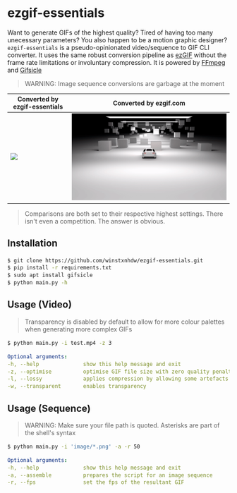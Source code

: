 # ezgif-essentials
Want to generate GIFs of the highest quality? Tired of having too many unecessary parameters? You also happen to be a motion graphic designer? `ezgif-essentials` is a pseudo-opinionated video/sequence to GIF CLI converter. It uses the same robust conversion pipeline as [ezGIF](https://ezgif.com/) without the frame rate limitations or involuntary compression. It is powered by [FFmpeg](https://github.com/kkroening/ffmpeg-python) and [Gifsicle](https://github.com/kohler/gifsicle)

> WARNING: Image sequence conversions are garbage at the moment

|Converted by ezgif-essentials                    |Converted by ezgif.com                    |
|-------------------------------------------------|------------------------------------------|
|![](resources/converted-by-ezgif-essentials.gif) | ![](resources/converted-by-ezgif.com.gif)|

> Comparisons are both set to their respective highest settings. There isn't even a competition. The answer is obvious.

## Installation
```bash
$ git clone https://github.com/winstxnhdw/ezgif-essentials.git
$ pip install -r requirements.txt
$ sudo apt install gifsicle
$ python main.py -h
```

## Usage (Video)
> Transparency is disabled by default to allow for more colour palettes when generating more complex GIFs 

```bash
$ python main.py -i test.mp4 -z 3
```

```yaml
Optional arguments:
-h, --help              show this help message and exit
-z, --optimise          optimise GIF file size with zero quality penalty
-l, --lossy             applies compression by allowing some artefacts
-w, --transparent       enables transparency
```

## Usage (Sequence)
> WARNING: Make sure your file path is quoted. Asterisks are part of the shell's syntax

```bash
$ python main.py -i 'image/*.png' -a -r 50
```

```yaml
Optional arguments:
-h, --help              show this help message and exit
-a, --assemble          prepares the script for an image sequence
-r, --fps               set the fps of the resultant GIF
```

